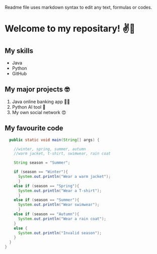 Readme file uses markdown syntax to edit any text, formulas or codes. 

# Welcome to my repositary! ✌️👋

## My skills 
- Java
- Python
- GitHub

## My major projects 🤓
1. Java online banking app 🤑💵
2. Python AI tool 🤖
3. My own social network 😍

## My favourite code

```java public class Main {
  public static void main(String[] args) {

    //winter, spring, summer, autumn
    //warm jacket, t-shirt, swimwear, rain coat

    String season = "Summer";

    if (season == "Winter"){
      System.out.println("Wear a warm jacket");
      }
    else if (season == "Spring"){
      System.out.println("Wear a T-shirt");
      }
    else if (season == "Summer"){
      System.out.println("Wear swimwear");
      }
    else if (season == "Autumn"){
      System.out.println("Wear a rain coat");
    }
    else {
      System.out.println("Invalid season");
    }
  }
}
``` 

